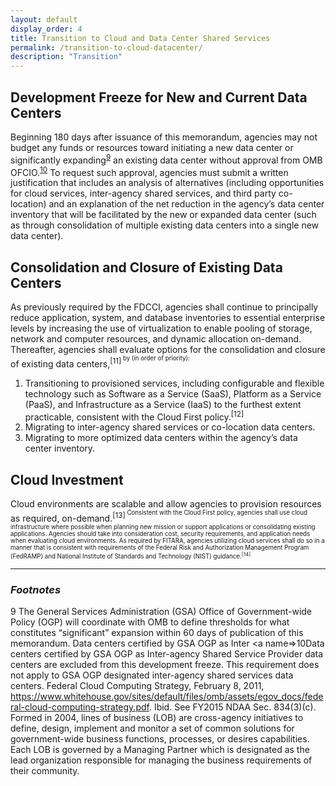 ```yaml
---
layout: default
display_order: 4
title: Transition to Cloud and Data Center Shared Services
permalink: /transition-to-cloud-datacenter/
description: "Transition"
--- 
```

## Development Freeze for New and Current Data Centers

Beginning 180 days after issuance of this memorandum, agencies may not budget any funds or resources toward initiating a new data center or significantly expanding<sup>[9](#myfootnote1)</sup> an existing data center without approval from OMB OFCIO.<sup>[10](#myfootnote1)</sup>  To request such approval, agencies must submit a written justification that includes an analysis of alternatives (including opportunities for cloud services, inter-agency shared services, and third party co-location) and an explanation of the net reduction in the agency’s data center inventory that will be facilitated by the new or expanded data center (such as through consolidation of multiple existing data centers into a single new data center).

## Consolidation and Closure of Existing Data Centers

As previously required by the FDCCI, agencies shall continue to principally reduce application, system, and database inventories to essential enterprise levels by increasing the use of virtualization to enable pooling of storage, network and computer resources, and dynamic allocation on-demand.  Thereafter, agencies shall evaluate options for the consolidation and closure of existing data centers,<sup>[11]<sup> by (in order of priority):

1.	Transitioning to provisioned services, including configurable and flexible technology such as Software as a Service (SaaS), Platform as a Service (PaaS), and Infrastructure as a Service (IaaS) to the furthest extent practicable, consistent with the Cloud First policy.<sup>[12]<sup>
2.	Migrating to inter-agency shared services or co-location data centers.
3.	Migrating to more optimized data centers within the agency’s data center inventory.

## Cloud Investment

Cloud environments are scalable and allow agencies to provision resources as required, on-demand.<sup>[13]<sup> Consistent with the Cloud First policy, agencies shall use cloud infrastructure where possible when planning new mission or support applications or consolidating existing applications. Agencies should take into consideration cost, security requirements, and application needs when evaluating cloud environments. As required by FITARA, agencies utilizing cloud services shall do so in a manner that is consistent with requirements of the Federal Risk and Authorization Management Program (FedRAMP) and National Institute of Standards and Technology (NIST) guidance.<sup>[14]<sup>

***

### *Footnotes*
<a name="myfootnote1">9</a> The General Services Administration (GSA) Office of Government-wide Policy (OGP) will coordinate with OMB to define thresholds for what constitutes “significant” expansion within 60 days of publication of this memorandum.
 Data centers certified by GSA OGP as Inter
 <a name=>10</a>Data centers certified by GSA OGP as Inter-agency Shared Service Provider data centers are excluded from this development freeze.
 This requirement does not apply to GSA OGP designated inter-agency shared services data centers.
  Federal Cloud Computing Strategy, February 8, 2011, https://www.whitehouse.gov/sites/default/files/omb/assets/egov_docs/federal-cloud-computing-strategy.pdf.
  Ibid.
  See FY2015 NDAA Sec. 834(3)(c).
  Formed in 2004, lines of business (LOB) are cross-agency initiatives to define, design, implement and monitor a set of common solutions for government-wide business functions, processes, or desires capabilities. Each LOB is governed by a Managing Partner which is designated as the lead organization responsible for managing the business requirements of their community.
